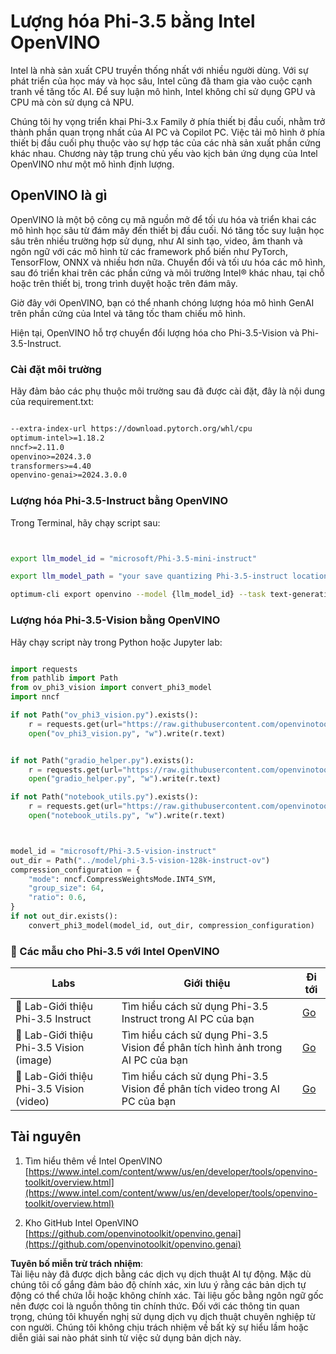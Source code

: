 # **Lượng hóa Phi-3.5 bằng Intel OpenVINO**

Intel là nhà sản xuất CPU truyền thống nhất với nhiều người dùng. Với sự phát triển của học máy và học sâu, Intel cũng đã tham gia vào cuộc cạnh tranh về tăng tốc AI. Để suy luận mô hình, Intel không chỉ sử dụng GPU và CPU mà còn sử dụng cả NPU.

Chúng tôi hy vọng triển khai Phi-3.x Family ở phía thiết bị đầu cuối, nhằm trở thành phần quan trọng nhất của AI PC và Copilot PC. Việc tải mô hình ở phía thiết bị đầu cuối phụ thuộc vào sự hợp tác của các nhà sản xuất phần cứng khác nhau. Chương này tập trung chủ yếu vào kịch bản ứng dụng của Intel OpenVINO như một mô hình định lượng.

## **OpenVINO là gì**

OpenVINO là một bộ công cụ mã nguồn mở để tối ưu hóa và triển khai các mô hình học sâu từ đám mây đến thiết bị đầu cuối. Nó tăng tốc suy luận học sâu trên nhiều trường hợp sử dụng, như AI sinh tạo, video, âm thanh và ngôn ngữ với các mô hình từ các framework phổ biến như PyTorch, TensorFlow, ONNX và nhiều hơn nữa. Chuyển đổi và tối ưu hóa các mô hình, sau đó triển khai trên các phần cứng và môi trường Intel® khác nhau, tại chỗ hoặc trên thiết bị, trong trình duyệt hoặc trên đám mây.

Giờ đây với OpenVINO, bạn có thể nhanh chóng lượng hóa mô hình GenAI trên phần cứng của Intel và tăng tốc tham chiếu mô hình.

Hiện tại, OpenVINO hỗ trợ chuyển đổi lượng hóa cho Phi-3.5-Vision và Phi-3.5-Instruct.

### **Cài đặt môi trường**

Hãy đảm bảo các phụ thuộc môi trường sau đã được cài đặt, đây là nội dung của requirement.txt:

```txt

--extra-index-url https://download.pytorch.org/whl/cpu
optimum-intel>=1.18.2
nncf>=2.11.0
openvino>=2024.3.0
transformers>=4.40
openvino-genai>=2024.3.0.0

```

### **Lượng hóa Phi-3.5-Instruct bằng OpenVINO**

Trong Terminal, hãy chạy script sau:

```bash


export llm_model_id = "microsoft/Phi-3.5-mini-instruct"

export llm_model_path = "your save quantizing Phi-3.5-instruct location"

optimum-cli export openvino --model {llm_model_id} --task text-generation-with-past --weight-format int4 --group-size 128 --ratio 0.6  --sym  --trust-remote-code {llm_model_path}


```

### **Lượng hóa Phi-3.5-Vision bằng OpenVINO**

Hãy chạy script này trong Python hoặc Jupyter lab:

```python

import requests
from pathlib import Path
from ov_phi3_vision import convert_phi3_model
import nncf

if not Path("ov_phi3_vision.py").exists():
    r = requests.get(url="https://raw.githubusercontent.com/openvinotoolkit/openvino_notebooks/latest/notebooks/phi-3-vision/ov_phi3_vision.py")
    open("ov_phi3_vision.py", "w").write(r.text)


if not Path("gradio_helper.py").exists():
    r = requests.get(url="https://raw.githubusercontent.com/openvinotoolkit/openvino_notebooks/latest/notebooks/phi-3-vision/gradio_helper.py")
    open("gradio_helper.py", "w").write(r.text)

if not Path("notebook_utils.py").exists():
    r = requests.get(url="https://raw.githubusercontent.com/openvinotoolkit/openvino_notebooks/latest/utils/notebook_utils.py")
    open("notebook_utils.py", "w").write(r.text)



model_id = "microsoft/Phi-3.5-vision-instruct"
out_dir = Path("../model/phi-3.5-vision-128k-instruct-ov")
compression_configuration = {
    "mode": nncf.CompressWeightsMode.INT4_SYM,
    "group_size": 64,
    "ratio": 0.6,
}
if not out_dir.exists():
    convert_phi3_model(model_id, out_dir, compression_configuration)

```

### **🤖 Các mẫu cho Phi-3.5 với Intel OpenVINO**

| Labs    | Giới thiệu | Đi tới |
| -------- | ------- |  ------- |
| 🚀 Lab-Giới thiệu Phi-3.5 Instruct  | Tìm hiểu cách sử dụng Phi-3.5 Instruct trong AI PC của bạn    |  [Go](../../../../../code/09.UpdateSamples/Aug/intel-phi35-instruct-zh.ipynb)    |
| 🚀 Lab-Giới thiệu Phi-3.5 Vision (image) | Tìm hiểu cách sử dụng Phi-3.5 Vision để phân tích hình ảnh trong AI PC của bạn      |  [Go](../../../../../code/09.UpdateSamples/Aug/intel-phi35-vision-img.ipynb)    |
| 🚀 Lab-Giới thiệu Phi-3.5 Vision (video)   | Tìm hiểu cách sử dụng Phi-3.5 Vision để phân tích video trong AI PC của bạn    |  [Go](../../../../../code/09.UpdateSamples/Aug/intel-phi35-vision-video.ipynb)    |

## **Tài nguyên**

1. Tìm hiểu thêm về Intel OpenVINO [https://www.intel.com/content/www/us/en/developer/tools/openvino-toolkit/overview.html](https://www.intel.com/content/www/us/en/developer/tools/openvino-toolkit/overview.html)

2. Kho GitHub Intel OpenVINO [https://github.com/openvinotoolkit/openvino.genai](https://github.com/openvinotoolkit/openvino.genai)

**Tuyên bố miễn trừ trách nhiệm**:  
Tài liệu này đã được dịch bằng các dịch vụ dịch thuật AI tự động. Mặc dù chúng tôi cố gắng đảm bảo độ chính xác, xin lưu ý rằng các bản dịch tự động có thể chứa lỗi hoặc không chính xác. Tài liệu gốc bằng ngôn ngữ gốc nên được coi là nguồn thông tin chính thức. Đối với các thông tin quan trọng, chúng tôi khuyến nghị sử dụng dịch vụ dịch thuật chuyên nghiệp từ con người. Chúng tôi không chịu trách nhiệm về bất kỳ sự hiểu lầm hoặc diễn giải sai nào phát sinh từ việc sử dụng bản dịch này.